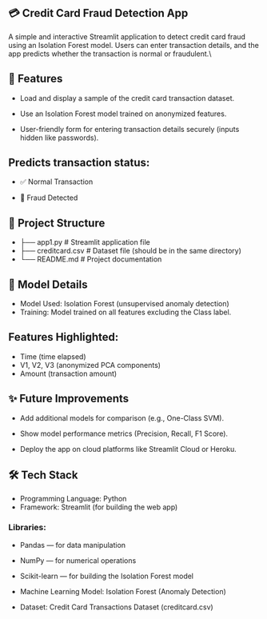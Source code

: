 ## 💳 Credit Card Fraud Detection App

A simple and interactive Streamlit application to detect credit card fraud using an Isolation Forest model.
Users can enter transaction details, and the app predicts whether the transaction is normal or fraudulent.\

## 🚀 Features

- Load and display a sample of the credit card transaction dataset.

- Use an Isolation Forest model trained on anonymized features.

- User-friendly form for entering transaction details securely (inputs hidden like passwords).

## Predicts transaction status:

- ✅ Normal Transaction

- 🚨 Fraud Detected

## 📁 Project Structure


- ├── app1.py        # Streamlit application file
- ├── creditcard.csv # Dataset file (should be in the same directory)
- └── README.md      # Project documentation

## 🧠 Model Details

- Model Used: Isolation Forest (unsupervised anomaly detection)
- Training: Model trained on all features excluding the Class label.

## Features Highlighted:

- Time (time elapsed)
- V1, V2, V3 (anonymized PCA components)
- Amount (transaction amount)

## ✨ Future Improvements

- Add additional models for comparison (e.g., One-Class SVM).

- Show model performance metrics (Precision, Recall, F1 Score).

- Deploy the app on cloud platforms like Streamlit Cloud or Heroku.

## 🛠️ Tech Stack

- Programming Language: Python
- Framework: Streamlit (for building the web app)

### Libraries:
- Pandas — for data manipulation
- NumPy — for numerical operations
- Scikit-learn — for building the Isolation Forest model

- Machine Learning Model: Isolation Forest (Anomaly Detection)

- Dataset: Credit Card Transactions Dataset (creditcard.csv)

